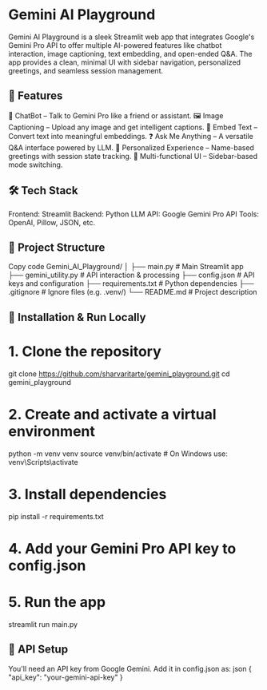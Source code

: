 # Gemini AI Playground
Gemini AI Playground is a sleek Streamlit web app that integrates Google's Gemini Pro API to offer multiple AI-powered features like chatbot interaction, image captioning, text embedding, and open-ended Q&A.
The app provides a clean, minimal UI with sidebar navigation, personalized greetings, and seamless session management.

## 🚀 Features

🤖 ChatBot – Talk to Gemini Pro like a friend or assistant.
🖼️ Image Captioning – Upload any image and get intelligent captions.
🔡 Embed Text – Convert text into meaningful embeddings.
❓ Ask Me Anything – A versatile Q&A interface powered by LLM.
👤 Personalized Experience – Name-based greetings with session state tracking.
🧠 Multi-functional UI – Sidebar-based mode switching.

## 🛠️ Tech Stack

Frontend: Streamlit
Backend: Python
LLM API: Google Gemini Pro API
Tools: OpenAI, Pillow, JSON, etc.

## 📂 Project Structure

Copy code
Gemini_AI_Playground/
│
├── main.py               # Main Streamlit app
├── gemini_utility.py     # API interaction & processing
├── config.json           # API keys and configuration
├── requirements.txt      # Python dependencies
├── .gitignore            # Ignore files (e.g. .venv/)
└── README.md             # Project description

## 🔧 Installation & Run Locally

# 1. Clone the repository
git clone https://github.com/sharvaritarte/gemini_playground.git
cd gemini_playground

# 2. Create and activate a virtual environment
python -m venv venv
source venv/bin/activate  # On Windows use: venv\Scripts\activate

# 3. Install dependencies
pip install -r requirements.txt

# 4. Add your Gemini Pro API key to config.json

# 5. Run the app
streamlit run main.py

## 🔑 API Setup

You'll need an API key from Google Gemini.
Add it in config.json as:
json
{
  "api_key": "your-gemini-api-key"
}
